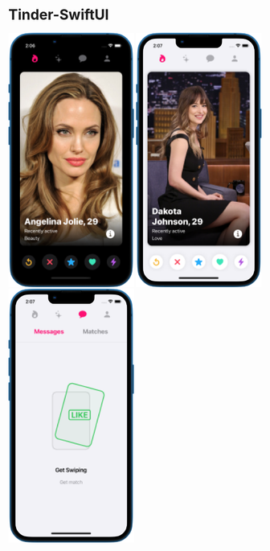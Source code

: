# Tinder-SwiftUI
<p float="left">
<img src="Screenshots/1.png" width=250> 
<img src="Screenshots/2.png" width=250> 
<img src="Screenshots/3.png" width=250> 
</p>

